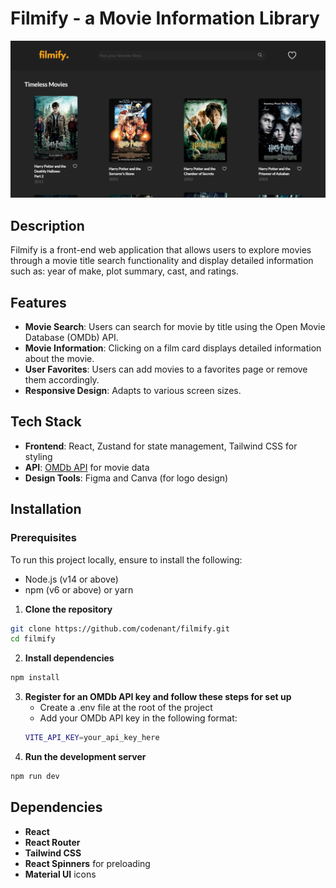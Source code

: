 # Filmify - a Movie Information Library

![Screenshot of the web application landing page on desktop](./src/assets/filmify_landing_page.png)

## Description

Filmify is a front-end web application that allows users to explore movies through a movie title search functionality and display detailed information such as: year of make, plot summary, cast, and ratings.

## Features

- **Movie Search**: Users can search for movie by title using the Open Movie Database (OMDb) API.
- **Movie Information**: Clicking on a film card displays detailed information about the movie.
- **User Favorites**: Users can add movies to a favorites page or remove them accordingly.
- **Responsive Design**: Adapts to various screen sizes.

## Tech Stack

- **Frontend**: React, Zustand for state management, Tailwind CSS for styling
- **API**: [OMDb API](https://omdbapi.com/) for movie data
- **Design Tools**: Figma and Canva (for logo design)

## Installation

### Prerequisites

To run this project locally, ensure to install the following:

- Node.js (v14 or above)
- npm (v6 or above) or yarn

1. **Clone the repository**

```bash
git clone https://github.com/codenant/filmify.git
cd filmify
```

2. **Install dependencies**

```bash
npm install
```

3. **Register for an OMDb API key and follow these steps for set up**
   - Create a .env file at the root of the project
   - Add your OMDb API key in the following format:
   ```bash
   VITE_API_KEY=your_api_key_here
   ```
4. **Run the development server**

```bash
npm run dev
```

## Dependencies

- **React**
- **React Router**
- **Tailwind CSS**
- **React Spinners** for preloading
- **Material UI** icons
